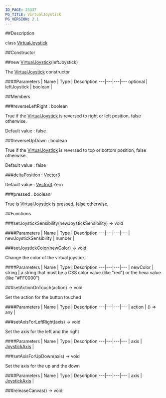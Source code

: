 ```yaml
---
ID_PAGE: 25337
PG_TITLE: VirtualJoystick
PG_VERSION: 2.1
---
```

##Description

class [VirtualJoystick](/classes/2.2-alpha/VirtualJoystick)



##Constructor

##new [VirtualJoystick](/classes/2.2-alpha/VirtualJoystick)(leftJoystick)

The [VirtualJoystick](/classes/2.2-alpha/VirtualJoystick) constructor

####Parameters
 | Name | Type | Description
---|---|---|---
optional | leftJoystick | boolean | 

##Members

###reverseLeftRight : boolean

True if the [VirtualJoystick](/classes/2.2-alpha/VirtualJoystick) is reversed to right or left position, false otherwise.

Default value : false

###reverseUpDown : boolean

True if the [VirtualJoystick](/classes/2.2-alpha/VirtualJoystick) is reversed to top or bottom position, false otherwise.

Default value : false

###deltaPosition : [Vector3](/classes/2.2-alpha/Vector3)

Default value : [Vector3](/classes/2.2-alpha/Vector3).Zero

###pressed : boolean

True is [VirtualJoystick](/classes/2.2-alpha/VirtualJoystick) is pressed, false otherwise.

##Functions

###setJoystickSensibility(newJoystickSensibility) &rarr; void



####Parameters
 | Name | Type | Description
---|---|---|---
 | newJoystickSensibility | number | 

###setJoystickColor(newColor) &rarr; void

Change the color of the virtual joystick

####Parameters
 | Name | Type | Description
---|---|---|---
 | newColor | string |  a string that must be a CSS color value (like "red") or the hexa value (like "#FF0000")

###setActionOnTouch(action) &rarr; void

Set the action for the button touched

####Parameters
 | Name | Type | Description
---|---|---|---
 | action | () =&gt; any | 

###setAxisForLeftRight(axis) &rarr; void

Set the axis for the left and the right

####Parameters
 | Name | Type | Description
---|---|---|---
 | axis | [JoystickAxis](/classes/2.2-alpha/JoystickAxis) | 

###setAxisForUpDown(axis) &rarr; void

Set the axis for the up and the down

####Parameters
 | Name | Type | Description
---|---|---|---
 | axis | [JoystickAxis](/classes/2.2-alpha/JoystickAxis) | 

###releaseCanvas() &rarr; void


